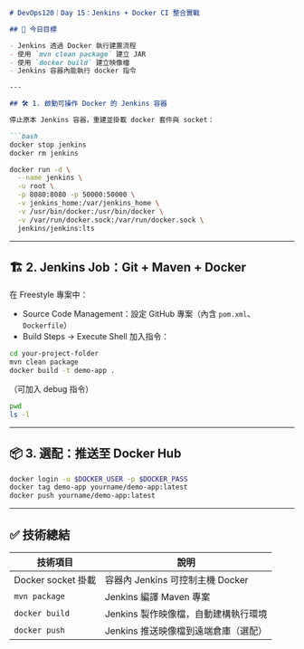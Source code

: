 ```markdown
# DevOps120｜Day 15：Jenkins + Docker CI 整合實戰

## 🎯 今日目標

- Jenkins 透過 Docker 執行建置流程
- 使用 `mvn clean package` 建立 JAR
- 使用 `docker build` 建立映像檔
- Jenkins 容器內能執行 docker 指令

---

## 🛠️ 1. 啟動可操作 Docker 的 Jenkins 容器

停止原本 Jenkins 容器，重建並掛載 docker 套件與 socket：

```bash
docker stop jenkins
docker rm jenkins

docker run -d \
  --name jenkins \
  -u root \
  -p 8080:8080 -p 50000:50000 \
  -v jenkins_home:/var/jenkins_home \
  -v /usr/bin/docker:/usr/bin/docker \
  -v /var/run/docker.sock:/var/run/docker.sock \
  jenkins/jenkins:lts
```

---

## 🏗️ 2. Jenkins Job：Git + Maven + Docker

在 Freestyle 專案中：

- Source Code Management：設定 GitHub 專案（內含 `pom.xml`、`Dockerfile`）
- Build Steps → Execute Shell 加入指令：

```bash
cd your-project-folder
mvn clean package
docker build -t demo-app .
```

（可加入 debug 指令）

```bash
pwd
ls -l
```

---

## 📦 3. 選配：推送至 Docker Hub

```bash
docker login -u $DOCKER_USER -p $DOCKER_PASS
docker tag demo-app yourname/demo-app:latest
docker push yourname/demo-app:latest
```

---

## ✅ 技術總結

| 技術項目           | 說明                                         |
|--------------------|----------------------------------------------|
| Docker socket 掛載 | 容器內 Jenkins 可控制主機 Docker            |
| `mvn package`      | Jenkins 編譯 Maven 專案                      |
| `docker build`     | Jenkins 製作映像檔，自動建構執行環境        |
| `docker push`      | Jenkins 推送映像檔到遠端倉庫（選配）         |
```

